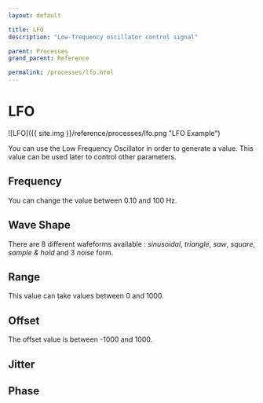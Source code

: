```yaml
---
layout: default

title: LFO
description: "Low-frequency oscillator control signal"

parent: Processes
grand_parent: Reference

permalink: /processes/lfo.html
---
```

# LFO

![LFO]({{ site.img }}/reference/processes/lfo.png "LFO Example")

You can use the Low Frequency Oscillator in order to generate a value.
This value can be used later to control other parameters.

## Frequency

You can change the value between 0.10 and 100 Hz.

## Wave Shape

There are 8 different wafeforms available : _sinusoidal_, _triangle_, _saw_, _square_, _sample_ _&_ _hold_ and  3 _noise_ form.

## Range

This value can take values between 0 and 1000.

## Offset

The offset value is between -1000 and 1000.

## Jitter

## Phase
